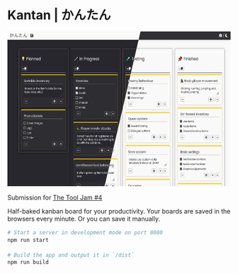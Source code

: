 # Kantan \| かんたん

<div align="center">
  <img src="preview.png" height="350px">
</div>

Submission for [The Tool Jam #4](https://itch.io/jam/the-tool-jam-4)

Half-baked kanban board for your productivity. Your boards are saved in the browsers every minute. Or you can save it manually.

```bash
# Start a server in development mode on port 8080
npm run start

# Build the app and output it in `/dist`
npm run build
```